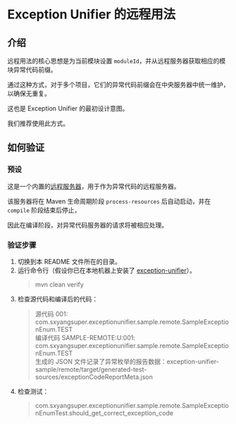 # Exception Unifier 的远程用法

## 介绍
远程用法的核心思想是为当前模块设置 `moduleId`，并从远程服务器获取相应的模块异常代码前缀。

通过这种方式，对于多个项目，它们的异常代码前缀会在中央服务器中统一维护，以确保无重复。

这也是 Exception Unifier 的最初设计意图。

我们推荐使用此方式。

## 如何验证

### 预设
这是一个内置的[远程服务器](src/main/resources/exception-code-remote-server)，用于作为异常代码的远程服务器。

该服务器将在 Maven 生命周期阶段 `process-resources` 后自动启动，并在 `compile` 阶段结束后停止，

因此在编译阶段，对异常代码服务器的请求将被相应处理。

### 验证步骤
1. 切换到本 README 文件所在的目录。
2. 运行命令行（假设你已在本地机器上安装了 [exception-unifier](https://github.com/sxyang-super/exception-unifier)）。
   > mvn clean verify
3. 检查源代码和编译后的代码：
   > 源代码 001: com.sxyangsuper.exceptionunifier.sample.remote.SampleExceptionEnum.TEST  
   > 编译代码 SAMPLE-REMOTE:U:001: com.sxyangsuper.exceptionunifier.sample.remote.SampleExceptionEnum.TEST  
   > 生成的 JSON 文件记录了异常枚举的报告数据：exception-unifier-sample/remote/target/generated-test-sources/exceptionCodeReportMeta.json
4. 检查测试：
   > com.sxyangsuper.exceptionunifier.sample.remote.SampleExceptionEnumTest.should_get_correct_exception_code
